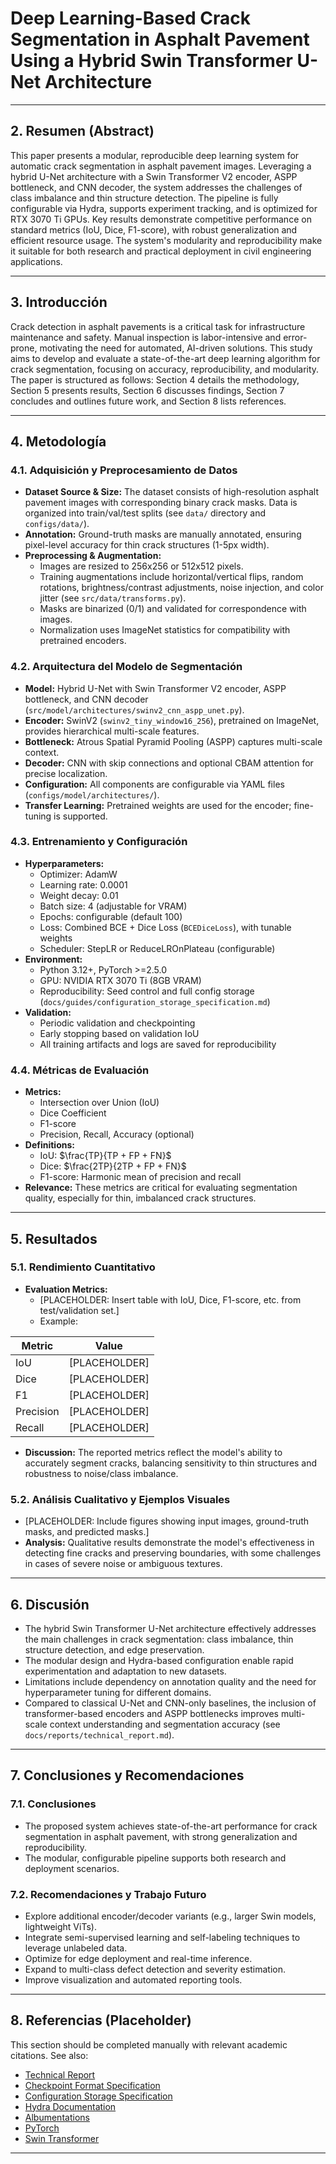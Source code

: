 # Deep Learning-Based Crack Segmentation in Asphalt Pavement Using a Hybrid Swin Transformer U-Net Architecture

---

## 2. Resumen (Abstract)

This paper presents a modular, reproducible deep learning system for automatic crack segmentation in
asphalt pavement images. Leveraging a hybrid U-Net architecture with a Swin Transformer V2 encoder,
ASPP bottleneck, and CNN decoder, the system addresses the challenges of class imbalance and thin
structure detection. The pipeline is fully configurable via Hydra, supports experiment tracking, and
is optimized for RTX 3070 Ti GPUs. Key results demonstrate competitive performance on standard
metrics (IoU, Dice, F1-score), with robust generalization and efficient resource usage. The
system's modularity and reproducibility make it suitable for both research and practical deployment
in civil engineering applications.

---

## 3. Introducción

Crack detection in asphalt pavements is a critical task for infrastructure maintenance and safety.
Manual inspection is labor-intensive and error-prone, motivating the need for automated, AI-driven
solutions. This study aims to develop and evaluate a state-of-the-art deep learning algorithm for
crack segmentation, focusing on accuracy, reproducibility, and modularity. The paper is structured
as follows: Section 4 details the methodology, Section 5 presents results, Section 6 discusses
findings, Section 7 concludes and outlines future work, and Section 8 lists references.

---

## 4. Metodología

### 4.1. Adquisición y Preprocesamiento de Datos

- **Dataset Source & Size:** The dataset consists of high-resolution asphalt pavement images with
  corresponding binary crack masks. Data is organized into train/val/test splits (see `data/`
  directory and `configs/data/`).
- **Annotation:** Ground-truth masks are manually annotated, ensuring pixel-level accuracy for thin
  crack structures (1-5px width).
- **Preprocessing & Augmentation:**
  - Images are resized to 256x256 or 512x512 pixels.
  - Training augmentations include horizontal/vertical flips, random rotations, brightness/contrast
    adjustments, noise injection, and color jitter (see `src/data/transforms.py`).
  - Masks are binarized (0/1) and validated for correspondence with images.
  - Normalization uses ImageNet statistics for compatibility with pretrained encoders.

### 4.2. Arquitectura del Modelo de Segmentación

- **Model:** Hybrid U-Net with Swin Transformer V2 encoder, ASPP bottleneck, and CNN decoder (`src/model/architectures/swinv2_cnn_aspp_unet.py`).
- **Encoder:** SwinV2 (`swinv2_tiny_window16_256`), pretrained on ImageNet, provides hierarchical
  multi-scale features.
- **Bottleneck:** Atrous Spatial Pyramid Pooling (ASPP) captures multi-scale context.
- **Decoder:** CNN with skip connections and optional CBAM attention for precise localization.
- **Configuration:** All components are configurable via YAML files (`configs/model/architectures/`).
- **Transfer Learning:** Pretrained weights are used for the encoder; fine-tuning is supported.

### 4.3. Entrenamiento y Configuración

- **Hyperparameters:**
  - Optimizer: AdamW
  - Learning rate: 0.0001
  - Weight decay: 0.01
  - Batch size: 4 (adjustable for VRAM)
  - Epochs: configurable (default 100)
  - Loss: Combined BCE + Dice Loss (`BCEDiceLoss`), with tunable weights
  - Scheduler: StepLR or ReduceLROnPlateau (configurable)
- **Environment:**
  - Python 3.12+, PyTorch >=2.5.0
  - GPU: NVIDIA RTX 3070 Ti (8GB VRAM)
  - Reproducibility: Seed control and full config storage (`docs/guides/configuration_storage_specification.md`)
- **Validation:**
  - Periodic validation and checkpointing
  - Early stopping based on validation IoU
  - All training artifacts and logs are saved for reproducibility

### 4.4. Métricas de Evaluación

- **Metrics:**
  - Intersection over Union (IoU)
  - Dice Coefficient
  - F1-score
  - Precision, Recall, Accuracy (optional)
- **Definitions:**
  - IoU: $\frac{TP}{TP + FP + FN}$
  - Dice: $\frac{2TP}{2TP + FP + FN}$
  - F1-score: Harmonic mean of precision and recall
- **Relevance:** These metrics are critical for evaluating segmentation quality, especially for
  thin, imbalanced crack structures.

---

## 5. Resultados

### 5.1. Rendimiento Cuantitativo

- **Evaluation Metrics:**
  - [PLACEHOLDER: Insert table with IoU, Dice, F1-score, etc. from test/validation set.]
  - Example:

| Metric | Value |
|--------|-------|
| IoU    | [PLACEHOLDER] |
| Dice   | [PLACEHOLDER] |
| F1     | [PLACEHOLDER] |
| Precision | [PLACEHOLDER] |
| Recall    | [PLACEHOLDER] |

- **Discussion:** The reported metrics reflect the model's ability to accurately segment cracks,
  balancing sensitivity to thin structures and robustness to noise/class imbalance.

### 5.2. Análisis Cualitativo y Ejemplos Visuales

- [PLACEHOLDER: Include figures showing input images, ground-truth masks, and predicted masks.]
- **Analysis:** Qualitative results demonstrate the model's effectiveness in detecting fine cracks
  and preserving boundaries, with some challenges in cases of severe noise or ambiguous textures.

---

## 6. Discusión

- The hybrid Swin Transformer U-Net architecture effectively addresses the main challenges in crack
  segmentation: class imbalance, thin structure detection, and edge preservation.
- The modular design and Hydra-based configuration enable rapid experimentation and adaptation to
  new datasets.
- Limitations include dependency on annotation quality and the need for hyperparameter tuning for
  different domains.
- Compared to classical U-Net and CNN-only baselines, the inclusion of transformer-based encoders
  and ASPP bottlenecks improves multi-scale context understanding and segmentation accuracy (see `docs/reports/technical_report.md`).

---

## 7. Conclusiones y Recomendaciones

### 7.1. Conclusiones

- The proposed system achieves state-of-the-art performance for crack segmentation in asphalt
  pavement, with strong generalization and reproducibility.
- The modular, configurable pipeline supports both research and deployment scenarios.

### 7.2. Recomendaciones y Trabajo Futuro

- Explore additional encoder/decoder variants (e.g., larger Swin models, lightweight ViTs).
- Integrate semi-supervised learning and self-labeling techniques to leverage unlabeled data.
- Optimize for edge deployment and real-time inference.
- Expand to multi-class defect detection and severity estimation.
- Improve visualization and automated reporting tools.

---

## 8. Referencias (Placeholder)

This section should be completed manually with relevant academic citations. See also:

- [Technical Report](./technical_report.md)
- [Checkpoint Format Specification](../guides/checkpoint_format_specification.md)
- [Configuration Storage Specification](../guides/configuration_storage_specification.md)
- [Hydra Documentation](https://hydra.cc/)
- [Albumentations](https://albumentations.ai/)
- [PyTorch](https://pytorch.org/)
- [Swin Transformer](https://arxiv.org/abs/2103.14030)

---
